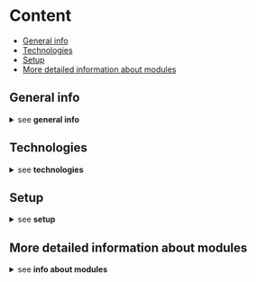 # Content

* [General info](#general-info)
* [Technologies](#technologies)
* [Setup](#setup)
* [More detailed information about modules](#more-detailed-information-about-modules)

## General info
<details>
<summary>see <b>general info</b></summary>
  This project is an API built with <b>Django REST framework</b> that allows authenticated users to upload images via HTTP request.
</details>

## Technologies
<details>
<summary>see <b>technologies</b></summary>
<ul>
  <li>Django</li>
  <li>Django REST Framework</li>
  <li>Docker Compose</li>
  <li>PostgreSQL</li>
  <li>Celery</li>
  <li>Redis</li>
</ul>
</details>

## Setup
<details>
<summary>see <b>setup</b></summary>

To run this project on your machine it is required to have installed previously Docker Compose on your computer. For further information, see [documentation](https://docs.docker.com/compose/install/ "Install docker").

  1. [Clone](https://help.github.com/articles/cloning-a-repository/) the repository on your machine.
  2. Create a .env file at the base of the project repository, in which you'll have to set the variables below.
     <details>
       <summary>see .env file variables</summary>
        SECRET_KEY<br>
        DEBUG<br>
        ALLOWED_HOSTS<br>
        DATABASE_NAME<br>
        DATABASE_USER<br>
        DATABASE_PASSWORD<br>
        DATABASE_HOST<br>
     </details>
  3. At the base of the project repository run the command: `docker compose up --build -d`
  4. Open the link to the web app in your web browser: http://0.0.0.0/
  5. A live version is also available at http://ec2-18-193-117-18.eu-central-1.compute.amazonaws.com.
     <details>
          <summary>see API endpoints</summary>
          /authtoken/: retrieve token<br>
          /upload/: upload image<br>
          /image_list/: list of images uploaded by requesting user
     </details>
</details>

## More detailed information about modules
<details>
<summary>see <b>info about modules</b></summary>
  <ul>
    <li>The app allows authenticated user to upload images via HTTP requests.</li>
    <li>Request authentication is done through token.</li>
    <li>Depending on user type (basic, premium or enterprise), different versions of the image they uploaded will be generated.</li>
    <li>There is a fourth user type available, custom, which profile can be set by admins from django admin UI.</li>
    <li>The image versions can be generated as binary image and/or thumbnails, different sizes of the latter are generated based on user profile.</li>
    <li>Users have access to the list of all images they uploaded with the link to display it, along with the links to the different versions of the image they can access.</li>
    <li>Users who have access to binary image have to set an expiration time during which the image can be accessed, once this time is up, the image won't be available anymore.</li>
  </ul>
</details>

